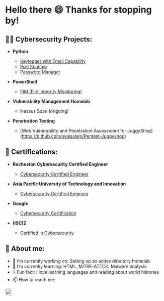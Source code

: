 <h1>Hello there 😄 Thanks for stopping by! </h1>

<h2>👨‍💻 Cybersecurity Projects:</h2>

- <b>Python</b>
  - [Keylogger with Email Capability](https://github.com/syaisalam/Keylogger_withemail)
  - [Port Scanner](https://github.com/syaisalam/Portscanner)
  - [Password Manager](https://github.com/syaisalam/Portscanner)
  
- <b>PowerShell</b>
  - [FIM (File Integrity Monitoring)](https://github.com/syaisalam/File-integrity-monitoring)

- <b>Vulnerability Management Homelab</b>
  - Nessus Scan (ongoing)

- <b>Penetration Testing</b>
  - [Web Vulnerability and Penetration Assessment for JuggyShop] (https://github.com/syaisalam/Pentest-Juggyshop)
    
<h2>🥇 Certifications:</h2>

- <b>Rocheston Cybersecurity Certified Engineer</b>
  - [Cybersecurity Certified Engineer](https://www.credly.com/badges/2729fef9-ecbe-4c50-8e8a-03de5084c474/public_url)

- <b>Asia Pacific University of Technology and Innovation</b>
  - [Cybersecurity Certified Engineer](https://www.credly.com/badges/feefa6d3-030d-4c01-b1e6-11eed4e3f7c3/public_url)
    
- <b>Google</b>
  - [Cybersecurity Certification](https://www.credly.com/badges/feefa6d3-030d-4c01-b1e6-11eed4e3f7c3/public_url)
  
- <b>(ISC)2</b>
  - [Certified in Cybersecurity](https://www.credly.com/badges/b37fadb6-1bc8-410b-8760-84ecbf7bce8b/public_url)


<h2> 💬 About me:</h2>

- 🔭 I’m currently working on: Setting up an active directory homelab
- 🌱 I’m currently learning: HTML, MITRE-ATTCK, Malware analysis
- ⚡ Fun fact: I love learning languages and reading about world histories
- 📫 How to reach me:

[<img align="left" alt="JoshMadakor | LinkedIn" width="22px" src="https://cdn.jsdelivr.net/npm/simple-icons@v3/icons/linkedin.svg" />][linkedin]

[linkedin]: https://linkedin.com/in/syairah-salam

<!--
Here are some ideas to get you started:

- 🔭 I’m currently working on ...
- 🌱 I’m currently learning ...
- 👯 I’m looking to collaborate on ...
- 🤔 I’m looking for help with ...
- 💬 Ask me about ...
- 📫 How to reach me: ...
- 😄 Pronouns: ...
- ⚡ Fun fact: ...
-->
